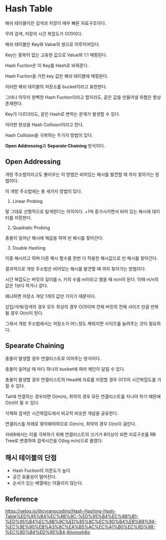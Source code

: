# Hash Table

해쉬 테이블이란 검색과 저장이 매우 빠른 자료구조이다.

무려 검색, 저장의 시간 복잡도가 O(1)이다.

해쉬 테이블은 Key와 Value의 쌍으로 이루어져있다.

Key는 중복이 없는 고유한 값으로 Value와 1:1 매핑된다.

Hash Fuction은 이 Key를 Hash로 바꿔준다.

Hash Fuction을 거친 key 값은 해쉬 테이블에 매핑된다.

이러한 해쉬 테이블의 저장소를 bucket이라고 표현한다.

그러나 아무리 완벽한 Hash Fuction이라고 할지라도, 같은 값을 만들어낼 위험은 항상 존재한다.

Key가 다르더라도, 같은 Hash로 변하는 문제가 발생할 수 있다.

이러한 현상을 Hash Collision이라고 한다.

Hash Collision을 극복하는 두가지 방법이 있다.

**Open Addressing**과 **Separate Chaining** 방식이다.

## Open Addressing

개방 주소법이라고도 불리우는 이 방법은 비어있는 해시를 발견할 때 까지 찾아가는 방법이다.

이 개방 주소법에는 총 세가지 방법이 있다.

1. Linear Probing

말 그대로 선형적으로 탐색한다는 의미이다. +1씩 증가시키면서 비어 있는 해시에 데이터를 저장한다.

2. Quadratic Probing

충돌이 일어난 해시에 제곱을 하여 빈 해시를 찾아간다.

3. Double Hashing

이중 해시라고 하며 다른 해시 함수를 한번 더 적용한 해시값으로 빈 해시를 찾아간다.

결과적으로 개방 주소법은 비어있는 해시를 발견할 때 까지 찾아가는 방법이다.


시간 복잡도는 버킷의 길이를 n, 키의 수를 m이라고 했을 때 m/n이 된다. 이때 m/n의 값은 1보다 작거나 같다.

왜냐하면 저장소 개당 1개의 값만 가지기 때문이다.

삽입/삭제/검색의 경우 모두 최상의 경우 O(1)이며 전체 버킷의 전체 사이즈 만큼 반복될 경우 O(n)이 된다.

그래서 개방 주소법에서는 저장소가 어느정도 채워지면 사이즈를 늘려주는 것이 필요하다.

## Spearate Chaining

충돌이 발생할 경우 연결리스트로 이어주는 방식이다.

충돌이 일어날 때 마다 하나의 bucket에 여러 체인이 달릴 수 있다.

충돌이 발생할 경우 연결리스트의 Head에 자료를 저장할 경우 O(1)의 시간복잡도를 가질 수 있다.

Tail에 연결하는 경우라면 O(m/n), 최악의 경우 모든 연결리스트를 지나야 하기 때문에 O(n)이 될 수 있다.

삭제와 검색은 시간복잡도에서 비교적 비슷한 개념을 공유한다.

연결리스틀 차례로 찾아봐야하므로 O(m/n), 최악의 경우 O(n)이 걸린다.

자바8에서는 이를 극복하기 위해 연결리스트의 크기가 8이상이 되면 자료구조를 RB Tree로 변경하여 검색시간을 O(log m/n)으로 줄였다.

## 해시 테이블의 단점

- Hash Fuction의 의존도가 높다
- 공간 효율성이 떨어진다.
- 순서가 있는 배열에는 어울리지 않는다.

## Reference

https://velog.io/@cyranocoding/Hash-Hashing-Hash-Table%ED%95%B4%EC%8B%9C-%ED%95%B4%EC%8B%B1-%ED%95%B4%EC%8B%9C%ED%85%8C%EC%9D%B4%EB%B8%94-%EC%9E%90%EB%A3%8C%EA%B5%AC%EC%A1%B0%EC%9D%98-%EC%9D%B4%ED%95%B4-6ijyonph6o